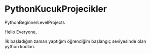 # PythonKucukProjecikler
PythonBeginnerLevelProjects

Hello Everyone,

İlk başladığım zaman yaptığım öğrendiğim başlangıç seviyesinde olan python kodları.
